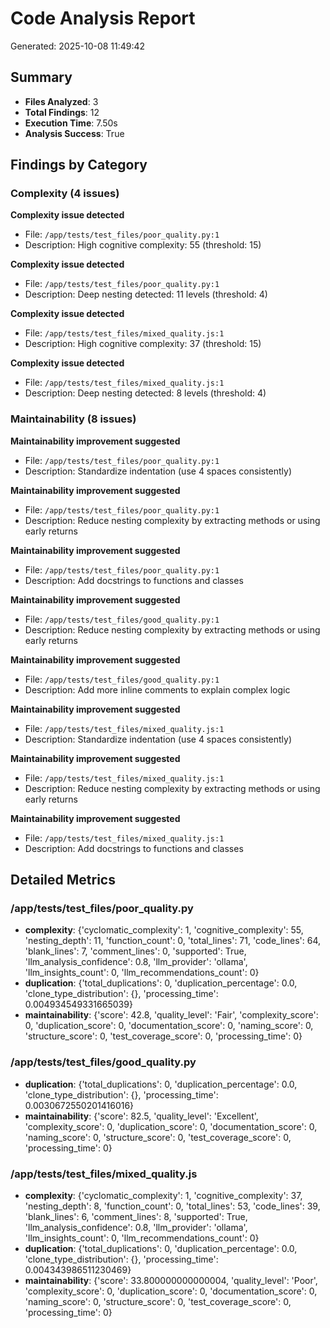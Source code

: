 # Code Analysis Report
Generated: 2025-10-08 11:49:42

## Summary
- **Files Analyzed**: 3
- **Total Findings**: 12
- **Execution Time**: 7.50s
- **Analysis Success**: True

## Findings by Category

### Complexity (4 issues)

**Complexity issue detected**
- File: `/app/tests/test_files/poor_quality.py:1`
- Description: High cognitive complexity: 55 (threshold: 15)

**Complexity issue detected**
- File: `/app/tests/test_files/poor_quality.py:1`
- Description: Deep nesting detected: 11 levels (threshold: 4)

**Complexity issue detected**
- File: `/app/tests/test_files/mixed_quality.js:1`
- Description: High cognitive complexity: 37 (threshold: 15)

**Complexity issue detected**
- File: `/app/tests/test_files/mixed_quality.js:1`
- Description: Deep nesting detected: 8 levels (threshold: 4)


### Maintainability (8 issues)

**Maintainability improvement suggested**
- File: `/app/tests/test_files/poor_quality.py:1`
- Description: Standardize indentation (use 4 spaces consistently)

**Maintainability improvement suggested**
- File: `/app/tests/test_files/poor_quality.py:1`
- Description: Reduce nesting complexity by extracting methods or using early returns

**Maintainability improvement suggested**
- File: `/app/tests/test_files/poor_quality.py:1`
- Description: Add docstrings to functions and classes

**Maintainability improvement suggested**
- File: `/app/tests/test_files/good_quality.py:1`
- Description: Reduce nesting complexity by extracting methods or using early returns

**Maintainability improvement suggested**
- File: `/app/tests/test_files/good_quality.py:1`
- Description: Add more inline comments to explain complex logic

**Maintainability improvement suggested**
- File: `/app/tests/test_files/mixed_quality.js:1`
- Description: Standardize indentation (use 4 spaces consistently)

**Maintainability improvement suggested**
- File: `/app/tests/test_files/mixed_quality.js:1`
- Description: Reduce nesting complexity by extracting methods or using early returns

**Maintainability improvement suggested**
- File: `/app/tests/test_files/mixed_quality.js:1`
- Description: Add docstrings to functions and classes


## Detailed Metrics

### /app/tests/test_files/poor_quality.py

- **complexity**: {'cyclomatic_complexity': 1, 'cognitive_complexity': 55, 'nesting_depth': 11, 'function_count': 0, 'total_lines': 71, 'code_lines': 64, 'blank_lines': 7, 'comment_lines': 0, 'supported': True, 'llm_analysis_confidence': 0.8, 'llm_provider': 'ollama', 'llm_insights_count': 0, 'llm_recommendations_count': 0}
- **duplication**: {'total_duplications': 0, 'duplication_percentage': 0.0, 'clone_type_distribution': {}, 'processing_time': 0.004934549331665039}
- **maintainability**: {'score': 42.8, 'quality_level': 'Fair', 'complexity_score': 0, 'duplication_score': 0, 'documentation_score': 0, 'naming_score': 0, 'structure_score': 0, 'test_coverage_score': 0, 'processing_time': 0}

### /app/tests/test_files/good_quality.py

- **duplication**: {'total_duplications': 0, 'duplication_percentage': 0.0, 'clone_type_distribution': {}, 'processing_time': 0.0030672550201416016}
- **maintainability**: {'score': 82.5, 'quality_level': 'Excellent', 'complexity_score': 0, 'duplication_score': 0, 'documentation_score': 0, 'naming_score': 0, 'structure_score': 0, 'test_coverage_score': 0, 'processing_time': 0}

### /app/tests/test_files/mixed_quality.js

- **complexity**: {'cyclomatic_complexity': 1, 'cognitive_complexity': 37, 'nesting_depth': 8, 'function_count': 0, 'total_lines': 53, 'code_lines': 39, 'blank_lines': 6, 'comment_lines': 8, 'supported': True, 'llm_analysis_confidence': 0.8, 'llm_provider': 'ollama', 'llm_insights_count': 0, 'llm_recommendations_count': 0}
- **duplication**: {'total_duplications': 0, 'duplication_percentage': 0.0, 'clone_type_distribution': {}, 'processing_time': 0.004343986511230469}
- **maintainability**: {'score': 33.800000000000004, 'quality_level': 'Poor', 'complexity_score': 0, 'duplication_score': 0, 'documentation_score': 0, 'naming_score': 0, 'structure_score': 0, 'test_coverage_score': 0, 'processing_time': 0}

